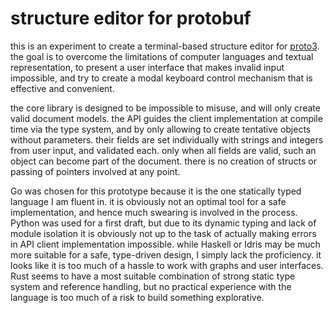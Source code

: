 # structure editor for protobuf

this is an experiment to create a terminal-based structure editor for [proto3]. the goal is to overcome the limitations of computer languages and textual representation, to present a user interface that makes invalid input impossible, and try to create a modal keyboard control mechanism that is effective and convenient.

the core library is designed to be impossible to misuse, and will only create valid document models. the API guides the client implementation at compile time via the type system, and by only allowing to create tentative objects without parameters. their fields are set individually with strings and integers from user input, and validated each. only when all fields are valid, such an object can become part of the document. there is no creation of structs or passing of pointers involved at any point.

Go was chosen for this prototype because it is the one statically typed language I am fluent in. it is obviously not an optimal tool for a safe implementation, and hence much swearing is involved in the process. Python was used for a first draft, but due to its dynamic typing and lack of module isolation it is obviously not up to the task of actually making errors in API client implementation impossible. while Haskell or Idris may be much more suitable for a safe, type-driven design, I simply lack the proficiency. it looks like it is too much of a hassle to work with graphs and user interfaces. Rust seems to have a most suitable combination of strong static type system and reference handling, but no practical experience with the language is too much of a risk to build something explorative.

[proto3]: https://developers.google.com/protocol-buffers/docs/proto3


